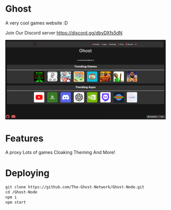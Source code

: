 # Ghost

A very cool games website :D

Join Our Discord server https://discord.gg/dbyDXfs5dN

<img src="/readme/ss.png">

# Features 
 A proxy 
 Lots of games 
 Cloaking 
 Theming 
 And More!

 # Deploying 

 ```
 git clone https://github.com/The-Ghost-Network/Ghost-Node.git
 cd /Ghost-Node
 npm i
 npm start
 ```
